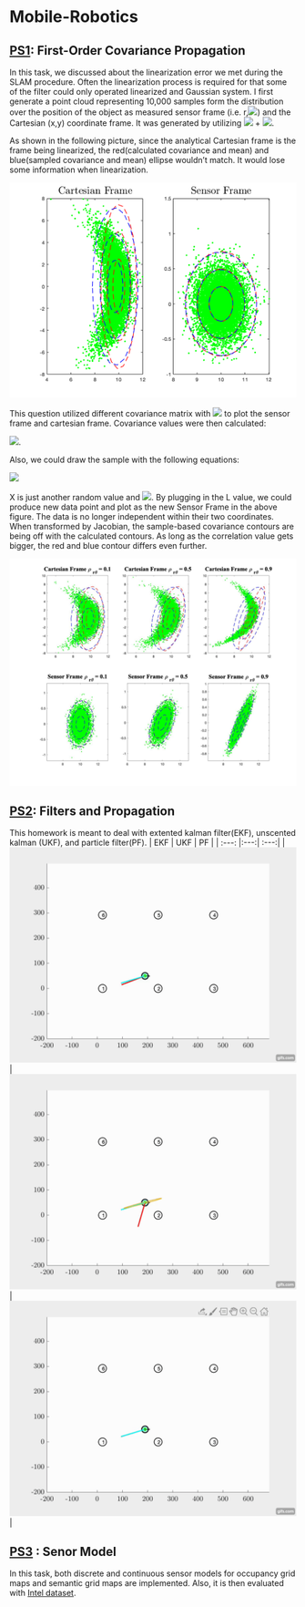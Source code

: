 # Mobile-Robotics
## [PS1](Mobile-Robotics/ps1/): First-Order Covariance Propagation
In this task, we discussed about the linearization error we met during the SLAM procedure. Often the linearization process is required for that some of the filter could only operated linearized and Gaussian system. 
I first generate a point cloud representing 10,000 samples form the distribution over the position of the object as measured sensor frame (i.e. r,<img src="https://render.githubusercontent.com/render/math?math=\theta">) and the Cartesian (x,y) coordinate frame. It was generated by utilizing <img src="https://render.githubusercontent.com/render/math?math=\mu"> + <img src="https://render.githubusercontent.com/render/math?math=\sigma*randn">. 

As shown in the following picture, since the analytical Cartesian frame is the frame being linearized, the red(calculated covariance and mean) and blue(sampled covariance and mean) ellipse wouldn’t match. It would lose some information when linearization. 

<img src="ps1/pic/Sensor_Cartesian Frame.png" width="600" >

This question utilized different covariance matrix with <img src="https://render.githubusercontent.com/render/math?math=\rho_{r\theta} = 0.1,\  0.5,\  0.9"> to plot the sensor frame and cartesian frame. Covariance values were then calculated:

<img src="https://render.githubusercontent.com/render/math?math=\sigma_{r\theta} = \rho_{r\theta}\times\sigma_x\sigma_y">.

Also, we could draw the sample with the following equations:

<img src="https://render.githubusercontent.com/render/math?math=\sigma_{r\theta} =Z = LX+\mu">

X is just another random value and <img src="https://render.githubusercontent.com/render/math?math=\sigma_{r\theta} =\Sigma = LL^T">. By plugging in the L value, we could produce new data point and plot as the new Sensor Frame in the above figure. The data is no longer independent within their two coordinates. When transformed by Jacobian, the sample-based covariance contours are being off with the calculated contours. As long as the correlation value gets bigger, the red and blue contour differs even further. 

<img src="ps1/pic/3_F.jpg" width="700" >


## [PS2](Mobile-Robotics/ps2/): Filters and Propagation
This homework is meant to deal with extented kalman filter(EKF), unscented kalman (UKF), and particle filter(PF).
| EKF | UKF | PF |
| :---: |:---:| :---:|
| ![EKF](ps2/Video/EKF_video.gif)  | ![UKF](ps2/Video/UKF_video.gif) | ![PF](ps2/Video/PF_video.gif)  |


## [PS3](Mobile-Robotics/ps3/) : Senor Model
In this task, both discrete and continuous sensor models for occupancy grid maps and semantic grid maps are implemented. Also, it is then evaluated with [Intel dataset](https://lucacarlone.mit.edu/datasets/).
